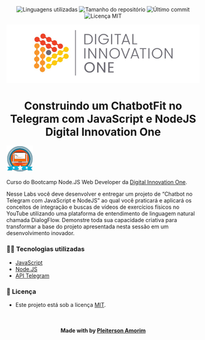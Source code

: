 <!-- Badges session -->
<p align="center">
  <!-- languages -->
  <img src="https://img.shields.io/github/languages/count/pleiterson/chatbotfit-telegram-dio?style=social" alt="Linguagens utilizadas">
  <!-- repo size -->
  <img src="https://img.shields.io/github/repo-size/Pleiterson/chatbotfit-telegram-dio?style=social" alt="Tamanho do repositório">
  <!-- last commit -->
  <img src="https://img.shields.io/github/last-commit/Pleiterson/chatbotfit-telegram-dio?style=social" alt="Último commit">
  <!-- licence MIT -->
  <img src="https://img.shields.io/github/license/Pleiterson/chatbotfit-telegram-dio?style=social" alt="Licença MIT">
</p>

<!--Banner session-->
<p align="center">
  <img src="./assets/banner.png" alt="DIO" title="Digital Innovation One">
</p>

<!--About session-->
<h1 align="center">Construindo um ChatbotFit no Telegram com JavaScript e NodeJS<br>Digital Innovation One</h1>

<img src="./assets/badge.png" title="Badge" width="70" height="70">

Curso do Bootcamp Node.JS Web Developer da [Digital Innovation One](https://digitalinnovation.one/).

Nesse Labs você deve desenvolver e entregar um projeto de “Chatbot no Telegram com JavaScript e NodeJS” ao qual você praticará e aplicará os conceitos de integração e buscas de vídeos de exercícios físicos no YouTube utilizando uma plataforma de entendimento de linguagem natural chamada DialogFlow. Demonstre toda sua capacidade criativa para transformar a base do projeto apresentada nesta sessão em um desenvolvimento inovador.

<h3>👨‍💻 Tecnologias utilizadas</h3>

- [JavaScript](https://developer.mozilla.org/en-US/docs/Web/JavaScript)
- [Node.JS](https://nodejs.org/en/docs/)
- [API Telegram](https://core.telegram.org/)

<!--License session-->
<h3>📝 Licença</h3>

- Este projeto está sob a licença [MIT](./LICENSE).

<!--Bottom session-->
<br><h4 align=center>Made with by <a target="_blank" href="https://pleiterson.vercel.app" >Pleiterson Amorim</a></h4>
